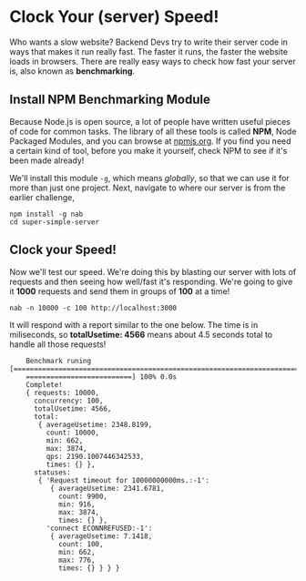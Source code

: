 # Clock Your (server) Speed!

Who wants a slow website? Backend Devs try to write their server code in ways that makes it run really fast. The faster it runs, the faster the website loads in browsers. There are really easy ways to check how fast your server is, also known as **benchmarking**. 

## Install NPM Benchmarking Module

Because Node.js is open source, a lot of people have written useful pieces of code for common tasks. The library of all these tools is called **NPM**, Node Packaged Modules, and you can browse at [npmjs.org](http://www.npmjs.org). If you find you need a certain kind of tool, before you make it yourself, check NPM to see if it's been made already!

We'll install this module `-g`, which means *globally*, so that we can use it for more than just one project. Next, navigate to where our server is from the earlier challenge,

    npm install -g nab
    cd super-simple-server

## Clock your Speed!

Now we'll test our speed. We're doing this by blasting our server with lots of requests and then seeing how well/fast it's responding. We're going to give it **1000** requests and send them in groups of **100** at a time! 

    nab -n 10000 -c 100 http://localhost:3000

It will respond with a report similar to the one below. The time is in miliseconds, so **totalUsetime: 4566** means about 4.5 seconds total to handle all those requests!

		Benchmark runing [=========================================================================
		==========================] 100% 0.0s
		Complete!
		{ requests: 10000,
		  concurrency: 100,
		  totalUsetime: 4566,
		  total: 
		   { averageUsetime: 2348.8199,
		     count: 10000,
		     min: 662,
		     max: 3874,
		     qps: 2190.1007446342533,
		     times: {} },
		  statuses: 
		   { 'Request timeout for 10000000000ms.:-1': 
		      { averageUsetime: 2341.6781,
		        count: 9900,
		        min: 916,
		        max: 3874,
		        times: {} },
		     'connect ECONNREFUSED:-1': 
		      { averageUsetime: 7.1418,
		        count: 100,
		        min: 662,
		        max: 776,
		        times: {} } } }

